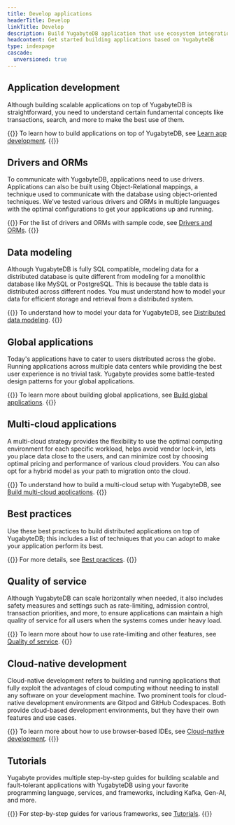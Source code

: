 ```yaml
---
title: Develop applications
headerTitle: Develop
linkTitle: Develop
description: Build YugabyteDB application that use ecosystem integrations and GraphQL.
headcontent: Get started building applications based on YugabyteDB
type: indexpage
cascade:
  unversioned: true
---
```


## Application development

Although building scalable applications on top of YugabyteDB is straightforward, you need to understand certain fundamental concepts like transactions, search, and more to make the best use of them.

{{<lead link="./learn/">}}
To learn how to build applications on top of YugabyteDB, see [Learn app development](./learn/).
{{</lead>}}

## Drivers and ORMs

To communicate with YugabyteDB, applications need to use drivers. Applications can also be built using Object-Relational mappings, a technique used to communicate with the database using object-oriented techniques. We've tested various drivers and ORMs in multiple languages with the optimal configurations to get your applications up and running.

{{<lead link="../drivers-orms/">}}
For the list of drivers and ORMs with sample code, see [Drivers and ORMs](../drivers-orms/).
{{</lead>}}

## Data modeling

Although YugabyteDB is fully SQL compatible, modeling data for a distributed database is quite different from modeling for a monolithic database like MySQL or PostgreSQL. This is because the table data is distributed across different nodes. You must understand how to model your data for efficient storage and retrieval from a distributed system.

{{<lead link="./data-modeling/">}}
To understand how to model your data for YugabyteDB, see [Distributed data modeling](./data-modeling/).
{{</lead>}}

## Global applications

Today's applications have to cater to users distributed across the globe. Running applications across multiple data centers while providing the best user experience is no trivial task. Yugabyte provides some battle-tested design patterns for your global applications.

{{<lead link="./build-global-apps/">}}
To learn more about building global applications, see [Build global applications](./build-global-apps/).
{{</lead>}}

## Multi-cloud applications

A multi-cloud strategy provides the flexibility to use the optimal computing environment for each specific workload, helps avoid vendor lock-in, lets you place data close to the users, and can minimize cost by choosing optimal pricing and performance of various cloud providers. You can also opt for a hybrid model as your path to migration onto the cloud.

{{<lead link="./multi-cloud/">}}
To understand how to build a multi-cloud setup with YugabyteDB, see [Build multi-cloud applications](./multi-cloud/).
{{</lead>}}

## Best practices

Use these best practices to build distributed applications on top of YugabyteDB; this includes a list of techniques that you can adopt to make your application perform its best.

{{<lead link="./best-practices-develop">}}
For more details, see [Best practices](./best-practices-develop).
{{</lead>}}

## Quality of service

Although YugabyteDB can scale horizontally when needed, it also includes safety measures and settings such as rate-limiting, admission control, transaction priorities, and more, to ensure applications can maintain a high quality of service for all users when the systems comes under heavy load.

{{<lead link="./quality-of-service/">}}
To learn more about how to use rate-limiting and other features, see [Quality of service](./quality-of-service/).
{{</lead>}}

## Cloud-native development

Cloud-native development refers to building and running applications that fully exploit the advantages of cloud computing without needing to install any software on your development machine. Two prominent tools for cloud-native development environments are Gitpod and GitHub Codespaces. Both provide cloud-based development environments, but they have their own features and use cases.

{{<lead link="./gitdev/">}}
To learn more about how to use browser-based IDEs, see [Cloud-native development](./gitdev/).
{{</lead>}}

## Tutorials

Yugabyte provides multiple step-by-step guides for building scalable and fault-tolerant applications with YugabyteDB using your favorite programming language, services, and frameworks, including Kafka, Gen-AI, and more.

{{<lead link="./tutorials/">}}
For step-by-step guides for various frameworks, see [Tutorials](./tutorials/).
{{</lead>}}
